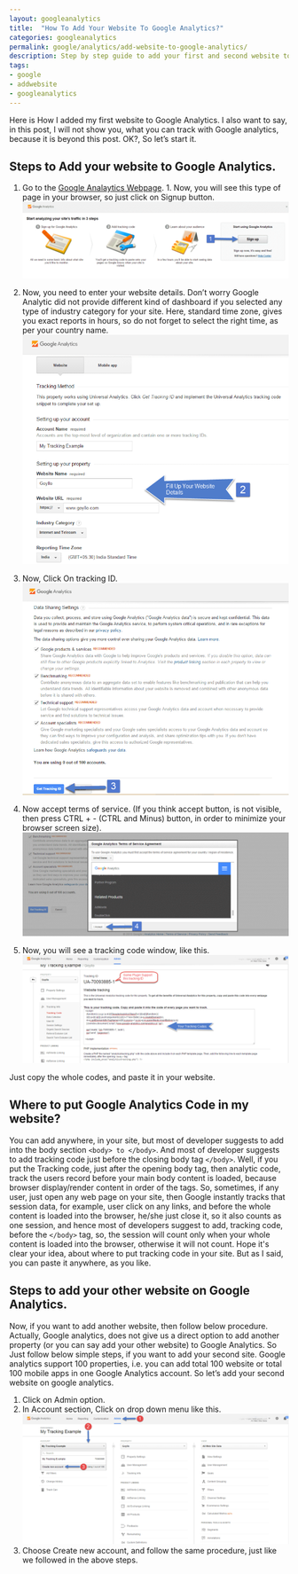 ```yaml
---
layout: googleanalytics
title:  "How To Add Your Website To Google Analytics?"
categories: googleanalytics
permalink: google/analytics/add-website-to-google-analytics/
description: Step by step guide to add your first and second website to Google analytics
tags: 
- google
- addwebsite
- googleanalytics
---
```


Here is How I added my first website to Google Analytics. I also want to say, in this post, I will not show you, what you can track with Google analytics, because it is beyond this post. OK?, So let’s start it.

## Steps to Add your website to Google Analytics. ##

1. Go to the <a href="https://www.google.com/analytics/web" rel="nofollow" target="_blank">Google Analaytics Webpage</a>. 1.	Now, you will see this type of page in your browser, so just click on Signup button.<img class="img-responsive" src="/images/signup-to-google-analytics.png" alt="Sign Up To Google Analytics" />

2. Now, you need to enter your website details. Don’t worry Google Analytic did not provide different kind of dashboard if you selected any type of industry category for your site. Here, standard time zone, gives you exact reports in hours, so do not forget to select the right time, as per your country name.<img class="img-responsive" src="/images/create-new-account-in-google-analytics.png" alt="Fill up your website details in Google Analytics" />

3. Now, Click On tracking ID.<img class="img-responsive" src="/images/get-google.analytics-tracking-id.png" alt="Click and get your tracking ID" />

4. Now accept terms of service. (If you think accept button, is not visible, then press CTRL + - (CTRL and Minus) button, in order to minimize your browser screen size). <img class="img-responsive" src="/images/accept-tos-of-google-analytics.png" alt="Accept Google Analytics TOS" />

5. Now, you will see a tracking code window, like this.<img class="img-responsive" src="/images/get-google-analytics-tracking-codes.png" alt="Accept Google Analytics TOS" />

Just copy the whole codes, and paste it in your website.

## Where to put Google Analytics Code in my website? ##

You can add anywhere, in your site, but most of developer suggests to add into the body section `<body> to </body>`. And most of developer suggests to add tracking code just before the closing body tag `</body>`. Well, if you put the Tracking code, just after the opening body tag, then analytic code, track the users record before your main body content is loaded, because browser display/render content in order of the tags. So, sometimes, if any user, just open any web page on your site, then Google instantly tracks that session data, for example, user click on any links, and before the whole content is loaded into the browser, he/she just close it, so it also counts as one session, and hence most of developers suggest to add, tracking code, before the `</body>` tag, so, the session will count only when your whole content is loaded into the browser, otherwise it will not count. Hope it's clear your idea, about where to put tracking code in your site. But as I said, you can paste it anywhere, as you like.

## Steps to add your other website on Google Analytics. ##

Now, if you want to add another website, then follow below procedure. Actually, Google analytics, does not give us a direct option to add another property (or you can say add your other website) to Google Analytics. So Just follow below simple steps, if you want to add your second site. Google analytics support 100 properties, i.e. you can add total 100 website or total 100 mobile apps in one Google Analytics account. So let’s add your second website on google analytics.

1. Click on Admin option.
2. In Account section, Click on drop down menu like this.<img class="img-responsive" src="/images/Add-Another-Website-in-Google-Analytics.png" alt="Accept Google Analytics TOS" /><br/>
3. Choose Create new account, and follow the same procedure, just like we followed in the above steps.